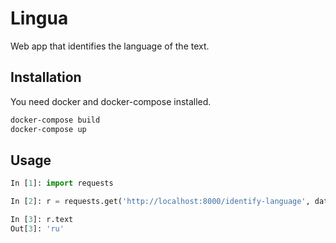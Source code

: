# Lingua

Web app that identifies the language of the text.

## Installation

You need docker and docker-compose installed.

```bash
docker-compose build
docker-compose up
```

## Usage

```python
In [1]: import requests

In [2]: r = requests.get('http://localhost:8000/identify-language', data='Питон'.encode())

In [3]: r.text
Out[3]: 'ru'
```
